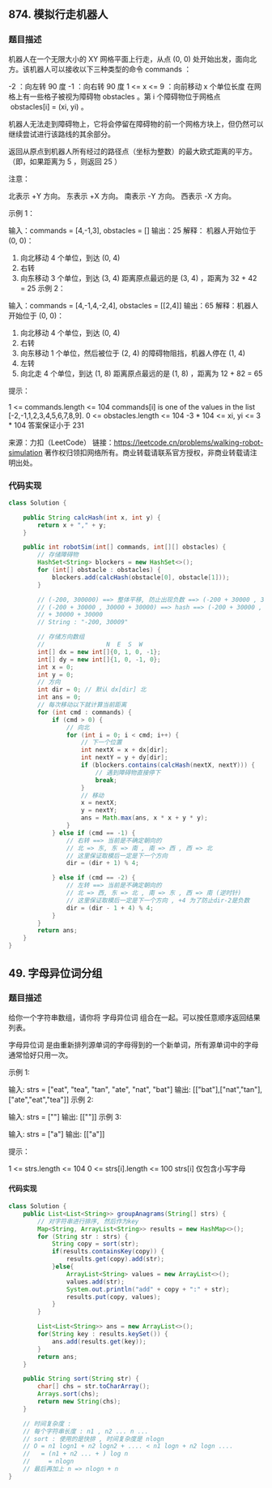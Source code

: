 ## 874. 模拟行走机器人

### 题目描述 

机器人在一个无限大小的 XY 网格平面上行走，从点 (0, 0) 处开始出发，面向北方。该机器人可以接收以下三种类型的命令 commands ：

-2 ：向左转 90 度
-1 ：向右转 90 度
1 <= x <= 9 ：向前移动 x 个单位长度
在网格上有一些格子被视为障碍物 obstacles 。第 i 个障碍物位于网格点  obstacles[i] = (xi, yi) 。

机器人无法走到障碍物上，它将会停留在障碍物的前一个网格方块上，但仍然可以继续尝试进行该路线的其余部分。

返回从原点到机器人所有经过的路径点（坐标为整数）的最大欧式距离的平方。（即，如果距离为 5 ，则返回 25 ）


注意：

北表示 +Y 方向。
东表示 +X 方向。
南表示 -Y 方向。
西表示 -X 方向。


示例 1：

输入：commands = [4,-1,3], obstacles = []
输出：25
解释：
机器人开始位于 (0, 0)：
1. 向北移动 4 个单位，到达 (0, 4)
2. 右转
3. 向东移动 3 个单位，到达 (3, 4)
   距离原点最远的是 (3, 4) ，距离为 32 + 42 = 25
   示例 2：

输入：commands = [4,-1,4,-2,4], obstacles = [[2,4]]
输出：65
解释：机器人开始位于 (0, 0)：
1. 向北移动 4 个单位，到达 (0, 4)
2. 右转
3. 向东移动 1 个单位，然后被位于 (2, 4) 的障碍物阻挡，机器人停在 (1, 4)
4. 左转
5. 向北走 4 个单位，到达 (1, 8)
   距离原点最远的是 (1, 8) ，距离为 12 + 82 = 65


提示：

1 <= commands.length <= 104
commands[i] is one of the values in the list [-2,-1,1,2,3,4,5,6,7,8,9].
0 <= obstacles.length <= 104
-3 * 104 <= xi, yi <= 3 * 104
答案保证小于 231

来源：力扣（LeetCode）
链接：https://leetcode.cn/problems/walking-robot-simulation
著作权归领扣网络所有。商业转载请联系官方授权，非商业转载请注明出处。


### 代码实现 

```java
class Solution {

    public String calcHash(int x, int y) {
        return x + "," + y;
    }

    public int robotSim(int[] commands, int[][] obstacles) {
        // 存储障碍物
        HashSet<String> blockers = new HashSet<>();
        for (int[] obstacle : obstacles) {
            blockers.add(calcHash(obstacle[0], obstacle[1]));
        }

        // (-200, 300000) ==> 整体平移, 防止出现负数 ==> (-200 + 30000 , 30000 + 30000)
        // (-200 + 30000 , 30000 + 30000) ==> hash ==> (-200 + 30000 , 30000 + 30000) * 60000
        // + 30000 + 30000
        // String : "-200, 30009"

        // 存储方向数组
        //                 N  E  S  W
        int[] dx = new int[]{0, 1, 0, -1};
        int[] dy = new int[]{1, 0, -1, 0};
        int x = 0;
        int y = 0;
        // 方向
        int dir = 0; // 默认 dx[dir] 北
        int ans = 0;
        // 每次移动以下就计算当前距离
        for (int cmd : commands) {
            if (cmd > 0) {
                // 向北
                for (int i = 0; i < cmd; i++) {
                    // 下一个位置
                    int nextX = x + dx[dir];
                    int nextY = y + dy[dir];
                    if (blockers.contains(calcHash(nextX, nextY))) {
                        // 遇到障碍物直接停下
                        break;
                    }
                    // 移动
                    x = nextX;
                    y = nextY;
                    ans = Math.max(ans, x * x + y * y);
                }
            } else if (cmd == -1) {
                // 右转 ==> 当前是不确定朝向的
                // 北 => 东, 东 => 南 , 南 => 西 , 西 => 北
                // 这里保证取模后一定是下一个方向
                dir = (dir + 1) % 4;

            } else if (cmd == -2) {
                // 左转 ==> 当前是不确定朝向的
                // 北 => 西, 东 => 北 , 南 => 东 , 西 => 南 (逆时针)
                // 这里保证取模后一定是下一个方向 , +4 为了防止dir-2是负数
                dir = (dir - 1 + 4) % 4;
            }
        }
        return ans;
    }
}
```





## 49. 字母异位词分组



### 题目描述 



给你一个字符串数组，请你将 字母异位词 组合在一起。可以按任意顺序返回结果列表。

字母异位词 是由重新排列源单词的字母得到的一个新单词，所有源单词中的字母通常恰好只用一次。

 

示例 1:

输入: strs = ["eat", "tea", "tan", "ate", "nat", "bat"]
输出: [["bat"],["nat","tan"],["ate","eat","tea"]]
示例 2:

输入: strs = [""]
输出: [[""]]
示例 3:

输入: strs = ["a"]
输出: [["a"]]


提示：

1 <= strs.length <= 104
0 <= strs[i].length <= 100
strs[i] 仅包含小写字母



#### 代码实现



```java
class Solution {
    public List<List<String>> groupAnagrams(String[] strs) {
        // 对字符串进行排序, 然后作为key
        Map<String, ArrayList<String>> results = new HashMap<>();
        for (String str : strs) {
            String copy = sort(str);
            if(results.containsKey(copy)) {
                results.get(copy).add(str);
            }else{
                ArrayList<String> values = new ArrayList<>();
                values.add(str);
                System.out.println("add" + copy + ":" + str);
                results.put(copy, values);
            }
        }

        List<List<String>> ans = new ArrayList<>();
        for(String key : results.keySet()) {
            ans.add(results.get(key));
        }
        return ans;
    }

    public String sort(String str) {
        char[] chs = str.toCharArray();
        Arrays.sort(chs);
        return new String(chs);
    }

    // 时间复杂度 : 
    // 每个字符串长度 : n1 , n2 ... n ...
    // sort : 使用的是快排 , 时间复杂度是 nlogn
    // O = n1 logn1 + n2 logn2 + .... < n1 logn + n2 logn .... 
    //   = (n1 + n2 ... + ) log n
    //     = nlogn
    // 最后再加上 n => nlogn + n
}
```

